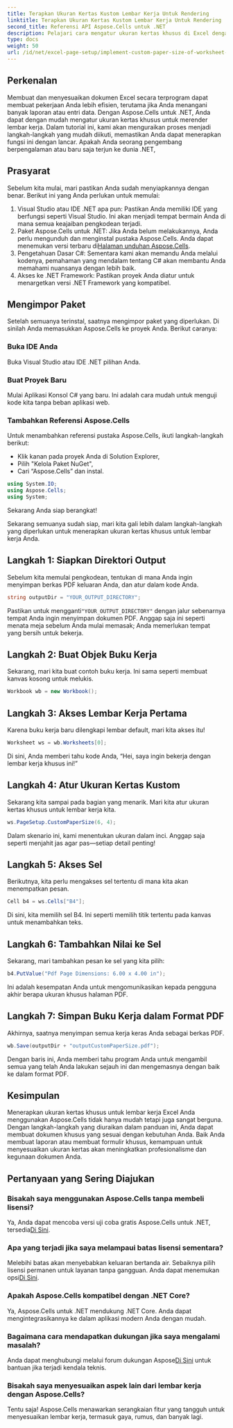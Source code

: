```yaml
---
title: Terapkan Ukuran Kertas Kustom Lembar Kerja Untuk Rendering
linktitle: Terapkan Ukuran Kertas Kustom Lembar Kerja Untuk Rendering
second_title: Referensi API Aspose.Cells untuk .NET
description: Pelajari cara mengatur ukuran kertas khusus di Excel dengan Aspose.Cells untuk .NET. Panduan langkah demi langkah untuk membuat lembar kerja yang mudah.
type: docs
weight: 50
url: /id/net/excel-page-setup/implement-custom-paper-size-of-worksheet-for-rendering/
---
```

## Perkenalan

Membuat dan menyesuaikan dokumen Excel secara terprogram dapat membuat pekerjaan Anda lebih efisien, terutama jika Anda menangani banyak laporan atau entri data. Dengan Aspose.Cells untuk .NET, Anda dapat dengan mudah mengatur ukuran kertas khusus untuk merender lembar kerja. Dalam tutorial ini, kami akan menguraikan proses menjadi langkah-langkah yang mudah diikuti, memastikan Anda dapat menerapkan fungsi ini dengan lancar. Apakah Anda seorang pengembang berpengalaman atau baru saja terjun ke dunia .NET,

## Prasyarat

Sebelum kita mulai, mari pastikan Anda sudah menyiapkannya dengan benar. Berikut ini yang Anda perlukan untuk memulai:

1. Visual Studio atau IDE .NET apa pun: Pastikan Anda memiliki IDE yang berfungsi seperti Visual Studio. Ini akan menjadi tempat bermain Anda di mana semua keajaiban pengkodean terjadi.
2.  Paket Aspose.Cells untuk .NET: Jika Anda belum melakukannya, Anda perlu mengunduh dan menginstal pustaka Aspose.Cells. Anda dapat menemukan versi terbaru di[Halaman unduhan Aspose.Cells](https://releases.aspose.com/cells/net/).
3. Pengetahuan Dasar C#: Sementara kami akan memandu Anda melalui kodenya, pemahaman yang mendalam tentang C# akan membantu Anda memahami nuansanya dengan lebih baik.
4. Akses ke .NET Framework: Pastikan proyek Anda diatur untuk menargetkan versi .NET Framework yang kompatibel.

## Mengimpor Paket

Setelah semuanya terinstal, saatnya mengimpor paket yang diperlukan. Di sinilah Anda memasukkan Aspose.Cells ke proyek Anda. Berikut caranya:

### Buka IDE Anda

Buka Visual Studio atau IDE .NET pilihan Anda.

### Buat Proyek Baru

Mulai Aplikasi Konsol C# yang baru. Ini adalah cara mudah untuk menguji kode kita tanpa beban aplikasi web.

### Tambahkan Referensi Aspose.Cells

Untuk menambahkan referensi pustaka Aspose.Cells, ikuti langkah-langkah berikut:
- Klik kanan pada proyek Anda di Solution Explorer,
- Pilih "Kelola Paket NuGet",
- Cari “Aspose.Cells” dan instal.

```csharp
using System.IO;
using Aspose.Cells;
using System;
```

Sekarang Anda siap berangkat!

Sekarang semuanya sudah siap, mari kita gali lebih dalam langkah-langkah yang diperlukan untuk menerapkan ukuran kertas khusus untuk lembar kerja Anda. 

## Langkah 1: Siapkan Direktori Output

Sebelum kita memulai pengkodean, tentukan di mana Anda ingin menyimpan berkas PDF keluaran Anda, dan atur dalam kode Anda.

```csharp
string outputDir = "YOUR_OUTPUT_DIRECTORY";
```

 Pastikan untuk mengganti`"YOUR_OUTPUT_DIRECTORY"` dengan jalur sebenarnya tempat Anda ingin menyimpan dokumen PDF. Anggap saja ini seperti menata meja sebelum Anda mulai memasak; Anda memerlukan tempat yang bersih untuk bekerja.

## Langkah 2: Buat Objek Buku Kerja

Sekarang, mari kita buat contoh buku kerja. Ini sama seperti membuat kanvas kosong untuk melukis.

```csharp
Workbook wb = new Workbook();
```

## Langkah 3: Akses Lembar Kerja Pertama

Karena buku kerja baru dilengkapi lembar default, mari kita akses itu! 

```csharp
Worksheet ws = wb.Worksheets[0];
```

Di sini, Anda memberi tahu kode Anda, “Hei, saya ingin bekerja dengan lembar kerja khusus ini!” 

## Langkah 4: Atur Ukuran Kertas Kustom

Sekarang kita sampai pada bagian yang menarik. Mari kita atur ukuran kertas khusus untuk lembar kerja kita.

```csharp
ws.PageSetup.CustomPaperSize(6, 4);
```

Dalam skenario ini, kami menentukan ukuran dalam inci. Anggap saja seperti menjahit jas agar pas—setiap detail penting!

## Langkah 5: Akses Sel

Berikutnya, kita perlu mengakses sel tertentu di mana kita akan menempatkan pesan. 

```csharp
Cell b4 = ws.Cells["B4"];
```

Di sini, kita memilih sel B4. Ini seperti memilih titik tertentu pada kanvas untuk menambahkan teks.

## Langkah 6: Tambahkan Nilai ke Sel

Sekarang, mari tambahkan pesan ke sel yang kita pilih:

```csharp
b4.PutValue("Pdf Page Dimensions: 6.00 x 4.00 in");
```

Ini adalah kesempatan Anda untuk mengomunikasikan kepada pengguna akhir berapa ukuran khusus halaman PDF.

## Langkah 7: Simpan Buku Kerja dalam Format PDF

Akhirnya, saatnya menyimpan semua kerja keras Anda sebagai berkas PDF.

```csharp
wb.Save(outputDir + "outputCustomPaperSize.pdf");
```

Dengan baris ini, Anda memberi tahu program Anda untuk mengambil semua yang telah Anda lakukan sejauh ini dan mengemasnya dengan baik ke dalam format PDF.

## Kesimpulan

Menerapkan ukuran kertas khusus untuk lembar kerja Excel Anda menggunakan Aspose.Cells tidak hanya mudah tetapi juga sangat berguna. Dengan langkah-langkah yang diuraikan dalam panduan ini, Anda dapat membuat dokumen khusus yang sesuai dengan kebutuhan Anda. Baik Anda membuat laporan atau membuat formulir khusus, kemampuan untuk menyesuaikan ukuran kertas akan meningkatkan profesionalisme dan kegunaan dokumen Anda. 

## Pertanyaan yang Sering Diajukan

### Bisakah saya menggunakan Aspose.Cells tanpa membeli lisensi?
Ya, Anda dapat mencoba versi uji coba gratis Aspose.Cells untuk .NET, tersedia[Di Sini](https://releases.aspose.com/).

### Apa yang terjadi jika saya melampaui batas lisensi sementara?
 Melebihi batas akan menyebabkan keluaran bertanda air. Sebaiknya pilih lisensi permanen untuk layanan tanpa gangguan. Anda dapat menemukan opsi[Di Sini](https://purchase.aspose.com/buy).

### Apakah Aspose.Cells kompatibel dengan .NET Core?
Ya, Aspose.Cells untuk .NET mendukung .NET Core. Anda dapat mengintegrasikannya ke dalam aplikasi modern Anda dengan mudah.

### Bagaimana cara mendapatkan dukungan jika saya mengalami masalah?
 Anda dapat menghubungi melalui forum dukungan Aspose[Di Sini](https://forum.aspose.com/c/cells/9) untuk bantuan jika terjadi kendala teknis.

### Bisakah saya menyesuaikan aspek lain dari lembar kerja dengan Aspose.Cells?
Tentu saja! Aspose.Cells menawarkan serangkaian fitur yang tangguh untuk menyesuaikan lembar kerja, termasuk gaya, rumus, dan banyak lagi.